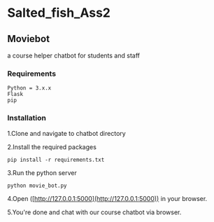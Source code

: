 # Salted_fish_Ass2
## Moviebot
a course helper chatbot for students and staff

### Requirements
```
Python = 3.x.x
Flask
pip

```
### Installation

1.Clone and navigate to chatbot directory

2.Install the required packages
```
pip install -r requirements.txt
```
3.Run the python server
```
python movie_bot.py
```
4.Open ([http://127.0.0.1:5000](http://127.0.0.1:5000)) in your browser.

5.You're done and chat with our course chatbot via browser.
